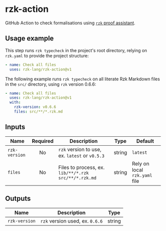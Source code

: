 # rzk-action

GitHub Action to check formalisations using [`rzk` proof assistant](https://github.com/rzk-lang/rzk).

## Usage example

This step runs `rzk typecheck` in the project's root directory, relying on `rzk.yaml` to provide the project structure:

```yml
- name: Check all files
  uses: rzk-lang/rzk-action@v1
```

The following example runs `rzk typecheck` on all literate Rzk Markdown files in the `src/` directory, using `rzk` version 0.6.6:

```yml
- name: Check all files
  uses: rzk-lang/rzk-action@v1
  with:
    rzk-version: v0.6.6
    files: src/**/*.rzk.md
```

## Inputs

| Name          | Required | Description                                          | Type   | Default                       |
| ------------- | :------: | ---------------------------------------------------- | ------ | ----------------------------- |
| `rzk-version` |    No    | `rzk` version to use, ex. `latest` or `v0.5.3`       | string | `latest`                      |
| `files`       |    No    | Files to process, ex. `lib/**/*.rzk src/**/*.rzk.md` | string | Rely on local `rzk.yaml` file |

## Outputs

| Name          | Description                     | Type   |
| ------------- | ------------------------------- | ------ |
| `rzk-version` | `rzk` version used, ex. `0.6.6` | string |
